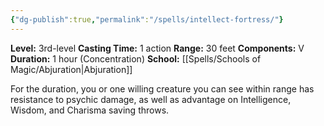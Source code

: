 ```yaml
---
{"dg-publish":true,"permalink":"/spells/intellect-fortress/"}
---
```


**Level:** 3rd-level
**Casting Time:** 1 action
**Range:** 30 feet
**Components:** V
**Duration:** 1 hour (Concentration)
**School:** [[Spells/Schools of Magic/Abjuration\|Abjuration]]

For the duration, you or one willing creature you can see within range has resistance to psychic damage, as well as advantage on Intelligence, Wisdom, and Charisma saving throws.